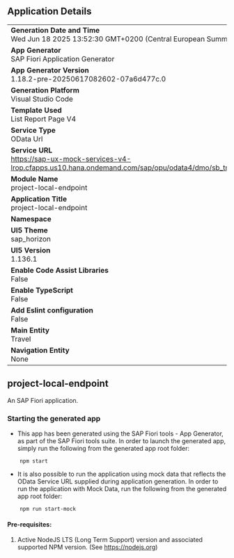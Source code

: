 ## Application Details
|               |
| ------------- |
|**Generation Date and Time**<br>Wed Jun 18 2025 13:52:30 GMT+0200 (Central European Summer Time)|
|**App Generator**<br>SAP Fiori Application Generator|
|**App Generator Version**<br>1.18.2-pre-20250617082602-07a6d477c.0|
|**Generation Platform**<br>Visual Studio Code|
|**Template Used**<br>List Report Page V4|
|**Service Type**<br>OData Url|
|**Service URL**<br>https://sap-ux-mock-services-v4-lrop.cfapps.us10.hana.ondemand.com/sap/opu/odata4/dmo/sb_travel_mdsk_o4/srvd/dmo/sd_travel_mdsk/0001/|
|**Module Name**<br>project-local-endpoint|
|**Application Title**<br>project-local-endpoint|
|**Namespace**<br>|
|**UI5 Theme**<br>sap_horizon|
|**UI5 Version**<br>1.136.1|
|**Enable Code Assist Libraries**<br>False|
|**Enable TypeScript**<br>False|
|**Add Eslint configuration**<br>False|
|**Main Entity**<br>Travel|
|**Navigation Entity**<br>None|

## project-local-endpoint

An SAP Fiori application.

### Starting the generated app

-   This app has been generated using the SAP Fiori tools - App Generator, as part of the SAP Fiori tools suite.  In order to launch the generated app, simply run the following from the generated app root folder:

```
    npm start
```

- It is also possible to run the application using mock data that reflects the OData Service URL supplied during application generation.  In order to run the application with Mock Data, run the following from the generated app root folder:

```
    npm run start-mock
```

#### Pre-requisites:

1. Active NodeJS LTS (Long Term Support) version and associated supported NPM version.  (See https://nodejs.org)


